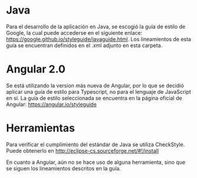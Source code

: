 # Java
Para el desarrollo de la aplicación en Java, se escogió la guía de estilo de Google, 
la cual puede accederse en el siguiente enlace:
https://google.github.io/styleguide/javaguide.html. 
Los lineamientos de esta guía se encuentran definidos en el .xml adjunto en esta carpeta.

# Angular 2.0
Se está utilizando la version más nueva de Angular, por lo que se decidió aplicar una guía de estilo para Typescript, 
no para el lenguaje de JavaScript en sí. 
La guía de estilo seleccionada se encuentra en la página oficial de Angular: https://angular.io/styleguide

# Herramientas
Para verificar el cumplimiento del estándar de Java se utiliza CheckStyle.
Puede obtenerlo en http://eclipse-cs.sourceforge.net/#!/install

En cuanto a Angular, aún no se hace uso de alguna herramienta, sino que se siguen los lineamientos descritos en la guía. 
